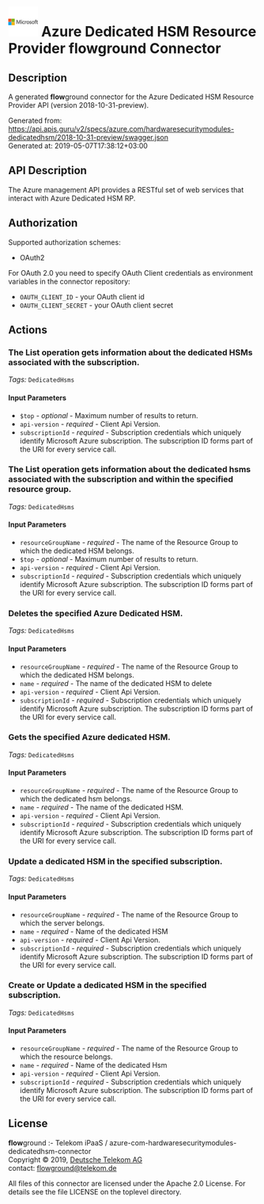 # ![LOGO](logo.png) Azure Dedicated HSM Resource Provider **flow**ground Connector

## Description

A generated **flow**ground connector for the Azure Dedicated HSM Resource Provider API (version 2018-10-31-preview).

Generated from: https://api.apis.guru/v2/specs/azure.com/hardwaresecuritymodules-dedicatedhsm/2018-10-31-preview/swagger.json<br/>
Generated at: 2019-05-07T17:38:12+03:00

## API Description

The Azure management API provides a RESTful set of web services that interact with Azure Dedicated HSM RP.

## Authorization

Supported authorization schemes:
- OAuth2

For OAuth 2.0 you need to specify OAuth Client credentials as environment variables in the connector repository:
* `OAUTH_CLIENT_ID` - your OAuth client id
* `OAUTH_CLIENT_SECRET` - your OAuth client secret

## Actions

### The List operation gets information about the dedicated HSMs associated with the subscription.

*Tags:* `DedicatedHsms`

#### Input Parameters
* `$top` - _optional_ - Maximum number of results to return.
* `api-version` - _required_ - Client Api Version.
* `subscriptionId` - _required_ - Subscription credentials which uniquely identify Microsoft Azure subscription. The subscription ID forms part of the URI for every service call.

### The List operation gets information about the dedicated hsms associated with the subscription and within the specified resource group.

*Tags:* `DedicatedHsms`

#### Input Parameters
* `resourceGroupName` - _required_ - The name of the Resource Group to which the dedicated HSM belongs.
* `$top` - _optional_ - Maximum number of results to return.
* `api-version` - _required_ - Client Api Version.
* `subscriptionId` - _required_ - Subscription credentials which uniquely identify Microsoft Azure subscription. The subscription ID forms part of the URI for every service call.

### Deletes the specified Azure Dedicated HSM.

*Tags:* `DedicatedHsms`

#### Input Parameters
* `resourceGroupName` - _required_ - The name of the Resource Group to which the dedicated HSM belongs.
* `name` - _required_ - The name of the dedicated HSM to delete
* `api-version` - _required_ - Client Api Version.
* `subscriptionId` - _required_ - Subscription credentials which uniquely identify Microsoft Azure subscription. The subscription ID forms part of the URI for every service call.

### Gets the specified Azure dedicated HSM.

*Tags:* `DedicatedHsms`

#### Input Parameters
* `resourceGroupName` - _required_ - The name of the Resource Group to which the dedicated hsm belongs.
* `name` - _required_ - The name of the dedicated HSM.
* `api-version` - _required_ - Client Api Version.
* `subscriptionId` - _required_ - Subscription credentials which uniquely identify Microsoft Azure subscription. The subscription ID forms part of the URI for every service call.

### Update a dedicated HSM in the specified subscription.

*Tags:* `DedicatedHsms`

#### Input Parameters
* `resourceGroupName` - _required_ - The name of the Resource Group to which the server belongs.
* `name` - _required_ - Name of the dedicated HSM
* `api-version` - _required_ - Client Api Version.
* `subscriptionId` - _required_ - Subscription credentials which uniquely identify Microsoft Azure subscription. The subscription ID forms part of the URI for every service call.

### Create or Update a dedicated HSM in the specified subscription.

*Tags:* `DedicatedHsms`

#### Input Parameters
* `resourceGroupName` - _required_ - The name of the Resource Group to which the resource belongs.
* `name` - _required_ - Name of the dedicated Hsm
* `api-version` - _required_ - Client Api Version.
* `subscriptionId` - _required_ - Subscription credentials which uniquely identify Microsoft Azure subscription. The subscription ID forms part of the URI for every service call.

## License

**flow**ground :- Telekom iPaaS / azure-com-hardwaresecuritymodules-dedicatedhsm-connector<br/>
Copyright © 2019, [Deutsche Telekom AG](https://www.telekom.de)<br/>
contact: flowground@telekom.de

All files of this connector are licensed under the Apache 2.0 License. For details
see the file LICENSE on the toplevel directory.
